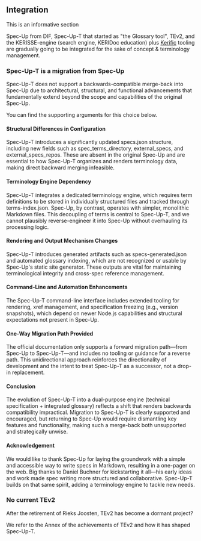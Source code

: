 ## Integration
This is an informative section

Spec-Up from DIF, Spec-Up-T that started as "the Glossary tool", TEv2, and the KERISSE-engine (search engine, KERIDoc education) plus [Kerific]() tooling are gradually going to be integrated for the sake of concept & terminology management.

### Spec-Up-T is a migration from Spec-Up

Spec-Up-T does not support a backwards-compatible merge-back into Spec-Up due to architectural, structural, and functional advancements that fundamentally extend beyond the scope and capabilities of the original Spec-Up.

You can find the supporting arguments for this choice below.

#### Structural Differences in Configuration
Spec-Up-T introduces a significantly updated specs.json structure, including new fields such as spec_terms_directory, external_specs, and external_specs_repos. These are absent in the original Spec-Up and are essential to how Spec-Up-T organizes and renders terminology data, making direct backward merging infeasible.

#### Terminology Engine Dependency
Spec-Up-T integrates a dedicated terminology engine, which requires term definitions to be stored in individually structured files and tracked through terms-index.json. Spec-Up, by contrast, operates with simpler, monolithic Markdown files. This decoupling of terms is central to Spec-Up-T, and we cannot plausibly reverse-engineer it into Spec-Up without overhauling its processing logic.

#### Rendering and Output Mechanism Changes
Spec-Up-T introduces generated artifacts such as specs-generated.json and automated glossary indexing, which are not recognized or usable by Spec-Up's static site generator. These outputs are vital for maintaining terminological integrity and cross-spec reference management.

#### Command-Line and Automation Enhancements
The Spec-Up-T command-line interface includes extended tooling for rendering, xref management, and specification freezing (e.g., version snapshots), which depend on newer Node.js capabilities and structural expectations not present in Spec-Up.

#### One-Way Migration Path Provided
The official documentation only supports a forward migration path—from Spec-Up to Spec-Up-T—and includes no tooling or guidance for a reverse path. This unidirectional approach reinforces the directionality of development and the intent to treat Spec-Up-T as a successor, not a drop-in replacement.

#### Conclusion
The evolution of Spec-Up-T into a dual-purpose engine (technical specification + integrated glossary) reflects a shift that renders backwards compatibility impractical. Migration to Spec-Up-T is clearly supported and encouraged, but returning to Spec-Up would require dismantling key features and functionality, making such a merge-back both unsupported and strategically unwise.

#### Acknowledgement
We would like to thank Spec-Up for laying the groundwork with a simple and accessible way to write specs in Markdown, resulting in a one-pager on the web. Big thanks to Daniel Buchner for kickstarting it all—his early ideas and work made spec writing more structured and collaborative. Spec-Up-T builds on that same spirit, adding a terminology engine to tackle new needs.

### No current TEv2 

After the retirement of Rieks Joosten, TEv2 has become a dormant project?

We refer to the Annex of the achievements of TEv2 and how it has shaped Spec-Up-T.